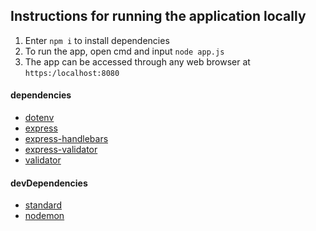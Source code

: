 ## Instructions for running the application locally
1. Enter `npm i` to install dependencies
2. To run the app, open cmd and input `node app.js`
3. The app can be accessed through any web browser at `https:/localhost:8080`

#### dependencies
- [dotenv](https://www.npmjs.com/package/dotenv)
- [express](https://www.npmjs.com/package/express)
- [express-handlebars](https://www.npmjs.com/package/express-handlebars)
- [express-validator](https://www.npmjs.com/package/express-validator)
- [validator](https://www.npmjs.com/package/validator)


#### devDependencies
- [standard](https://standardjs.com)
- [nodemon](https://www.npmjs.com/package/nodemon)

